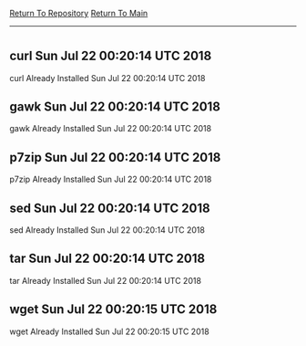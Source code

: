 [Return To Repository](https://github.com/deathbybandaid/piholeparser/)
[Return To Main](https://github.com/deathbybandaid/piholeparser/blob/master/RecentRunLogs/Mainlog.md)
____________________________________
# 
## curl Sun Jul 22 00:20:14 UTC 2018
curl Already Installed Sun Jul 22 00:20:14 UTC 2018
## gawk Sun Jul 22 00:20:14 UTC 2018
gawk Already Installed Sun Jul 22 00:20:14 UTC 2018
## p7zip Sun Jul 22 00:20:14 UTC 2018
p7zip Already Installed Sun Jul 22 00:20:14 UTC 2018
## sed Sun Jul 22 00:20:14 UTC 2018
sed Already Installed Sun Jul 22 00:20:14 UTC 2018
## tar Sun Jul 22 00:20:14 UTC 2018
tar Already Installed Sun Jul 22 00:20:14 UTC 2018
## wget Sun Jul 22 00:20:15 UTC 2018
wget Already Installed Sun Jul 22 00:20:15 UTC 2018
